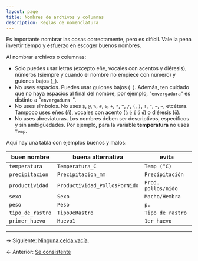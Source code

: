 ```yaml
---
layout: page
title: Nombres de archivos y columnas
description: Reglas de nomenclatura
---
```


Es importante nombrar las cosas correctamente, pero es difícil. Vale la pena invertir tiempo y esfuerzo en escoger buenos nombres.

Al nombrar archivos o columnas:

- Solo puedes usar letras (excepto eñe, vocales con acentos y diéresis), números (siempre y cuando el nombre no empiece con número) y guiones bajos (`_`).
- No uses espacios. Puedes usar guiones bajos (`_`). Además, ten cuidado que no haya espacios al final del nombre, por ejemplo, "`envergadura`" es distinto a "`envergadura `".
- No uses símbolos. No uses `$`, `@`, `%`, `#`, `&`, `+`, `*`, `^`, `/`, `(`, `)`, `!`, `°`, `=`, `~`, etcétera. Tampoco uses eñes (`ñ`), vocales con acento (`á` `é` `í` `ó` `ú`) o diéresis (`ü`).
- No uses abreviaturas. Los nombres deben ser descriptivos, específicos y sin ambigüedades. Por ejemplo, para la variable **temperatura** no uses `Temp`.

Aquí hay una tabla con ejemplos buenos y malos:

**buen nombre**       | **buena alternativa**         | **evita**
--------------------- | ----------------------------- | ---------
`temperatura`         | `Temperatura_C`               | `Temp (°C)`
`precipitacion`       | `Precipitacion_mm`            | `Precipitación`
`productividad`       | `Productividad_PollosPorNido` | `Prod. pollos/nido`
`sexo`                | `Sexo`                        | `Macho/Hembra`
`peso`                | `Peso`                        | `p.`
`tipo_de_rastro`      | `TipoDeRastro`                | `Tipo de rastro`
`primer_huevo`        | `Huevo1`                      | `1er huevo`

---

&rarr; Siguiente: [Ninguna celda vacía](ninguna_celda_vacia.html).

&larr; Anterior: [Se consistente](consistencia.html)
